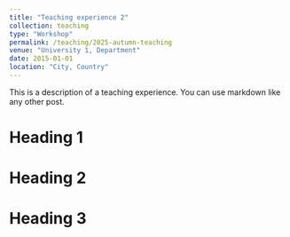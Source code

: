 ```yaml
---
title: "Teaching experience 2"
collection: teaching
type: "Workshop"
permalink: /teaching/2025-autumn-teaching
venue: "University 1, Department"
date: 2015-01-01
location: "City, Country"
---
```


This is a description of a teaching experience. You can use markdown like any other post.

Heading 1
======

Heading 2
======

Heading 3
======